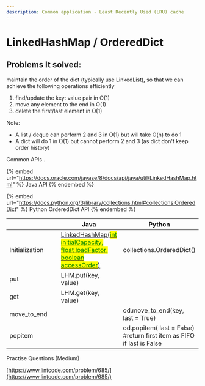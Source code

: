 ```yaml
---
description: Common application - Least Recently Used (LRU) cache
---
```


# LinkedHashMap / OrderedDict

## Problems It solved:

maintain the order of the dict  (typically use LinkedList), so that we can achieve the following operations efficiently

1. find/update the key: value pair in O(1)
2. move any element to the end in O(1)
3. delete the first/last element in O(1)

Note: &#x20;

* A list / deque can perform 2 and 3 in O(1) but will take O(n) to do 1
* A dict will do 1 in O(1) but cannot perform 2 and 3 (as dict don't keep order history)

Common APIs .&#x20;

{% embed url="https://docs.oracle.com/javase/8/docs/api/java/util/LinkedHashMap.html" %}
Java API&#x20;
{% endembed %}

{% embed url="https://docs.python.org/3/library/collections.html#collections.OrderedDict" %}
Python OrderedDict API
{% endembed %}

<table><thead><tr><th width="158.33333333333331"></th><th>Java</th><th>Python</th></tr></thead><tbody><tr><td>Initialization</td><td><a href="https://docs.oracle.com/javase/8/docs/api/java/util/LinkedHashMap.html#LinkedHashMap-int-float-boolean-">LinkedHashMap</a><a data-footnote-ref href="#user-content-fn-1">(<mark style="color:green;">int initialCapacity, float loadFactor, boolean accessOrder</mark>)</a></td><td>collections.OrderedDict()</td></tr><tr><td>put </td><td>LHM.put(key, value)</td><td></td></tr><tr><td>get</td><td>LHM.get(key, value)</td><td></td></tr><tr><td>move_to_end</td><td></td><td>od.move_to_end(key, last = True)</td></tr><tr><td>popitem</td><td></td><td>od.popitem( last = False)      #return first item as FIFO if last is False</td></tr></tbody></table>

Practise Questions (Medium)

[https://www.lintcode.com/problem/685/](https://www.lintcode.com/problem/685/)

[^1]: all arguments are optional

    accessOrder = true means whenever we call get / put, the last accessed item will be placed last. When accessOrder = false, the order follows the insertion order
